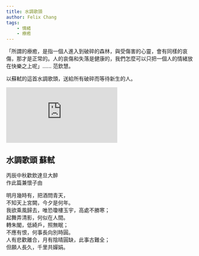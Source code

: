 ```yaml
---
title: 水調歌頭
author: Felix Chang
tags:
    - 情緒
    - 療癒
---
```


「所謂的療癒，是指一個人進入到破碎的森林，與受傷害的心靈，會有同樣的哀傷，那才是正常的。人的哀傷和失落是健康的，我們怎麼可以只把一個人的情緒放在快樂之上呢」...... 范欽慧。

以蘇軾的這首水調歌頭，送給所有破碎而等待新生的人。

<div class="video-container">
    <iframe src="https://www.youtube.com/embed/wCREDfUEd3Y" frameborder="0" allowfullscreen class="video-player"></iframe>
</div>

## 水調歌頭  蘇軾

丙辰中秋歡飲達旦大醉<br />
作此篇兼懷子由

明月幾時有，把酒問青天，<br />
不知天上宮闕，今夕是何年。<br />
我欲乘風歸去，唯恐瓊樓玉宇，高處不勝寒；<br />
起舞弄清影，何似在人間。<br />
轉朱閣，低綺戶，照無眠；<br />
不應有恨，何事長向別時圓。<br />
人有悲歡離合，月有陰晴圓缺，此事古難全；<br />
但願人長久，千里共嬋娟。
